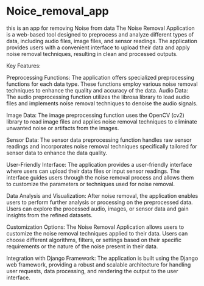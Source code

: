 # Noice_removal_app
this is an app for removing Noise from data
The Noise Removal Application is a web-based tool designed to preprocess and analyze different types of data, including audio files, image files, and sensor readings. The application provides users with a convenient interface to upload their data and apply noise removal techniques, resulting in clean and processed outputs.

Key Features:

Preprocessing Functions: The application offers specialized preprocessing functions for each data type. These functions employ various noise removal techniques to enhance the quality and accuracy of the data.
Audio Data: The audio preprocessing function utilizes the librosa library to load audio files and implements noise removal techniques to denoise the audio signals.

Image Data: The image preprocessing function uses the OpenCV (cv2) library to read image files and applies noise removal techniques to eliminate unwanted noise or artifacts from the images.

Sensor Data: The sensor data preprocessing function handles raw sensor readings and incorporates noise removal techniques specifically tailored for sensor data to enhance the data quality.

User-Friendly Interface: The application provides a user-friendly interface where users can upload their data files or input sensor readings. The interface guides users through the noise removal process and allows them to customize the parameters or techniques used for noise removal.

Data Analysis and Visualization: After noise removal, the application enables users to perform further analysis or processing on the preprocessed data. Users can explore the processed audio, images, or sensor data and gain insights from the refined datasets.

Customization Options: The Noise Removal Application allows users to customize the noise removal techniques applied to their data. Users can choose different algorithms, filters, or settings based on their specific requirements or the nature of the noise present in their data.

Integration with Django Framework: The application is built using the Django web framework, providing a robust and scalable architecture for handling user requests, data processing, and rendering the output to the user interface.
